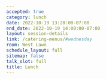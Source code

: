 ```yaml
---
accepted: true
category: lunch
date: 2022-10-19 13:20:00-07:00
end_date: 2022-10-19 14:00:00-07:00
layout: session-details
link: /catering-menus/#wednesday
room: West Lawn
schedule_layout: full
sitemap: false
talk_slot: full
title: Lunch
---
```

